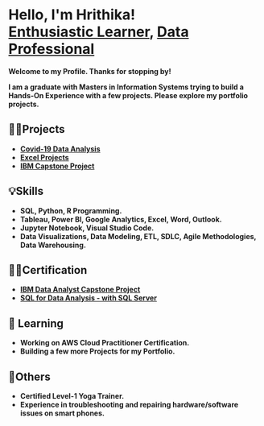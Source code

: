 <h1 font-size:40px;"> Hello, I'm Hrithika! <br/> <a href="https://github.com/Hrithika-Reddy-K">Enthusiastic Learner</a>,
<a href="https://www.linkedin.com/in/hrithika-reddy-kondakalla">Data Professional</a></h1>
<b>Welcome to my Profile. Thanks for stopping by!<b/>

I am a graduate with Masters in Information Systems trying to build a Hands-On Experience with a few projects. Please explore my portfolio projects.

<h2>👨‍💻Projects</h2>

- [Covid-19 Data Analysis](https://github.com/Hrithika-Reddy-K/Covid-19_DataAnalysis)
- [Excel Projects](https://github.com/Hrithika-Reddy-K/Excel-Projects)
- [IBM Capstone Project](https://github.com/Hrithika-Reddy-K/IBM_Capstone_Project)
  
<h2>💡Skills</h2>

- SQL, Python, R Programming.
- Tableau, Power BI, Google Analytics, Excel, Word, Outlook.
- Jupyter Notebook, Visual Studio Code.
- Data Visualizations, Data Modeling, ETL, SDLC, Agile Methodologies, Data Warehousing.

<h2>👩‍🎓Certification</h2>  

- [IBM Data Analyst Capstone Project](https://coursera.org/verify/9ARKCXF2C7KN)
- [SQL for Data Analysis - with SQL Server](https://www.udemy.com/certificate/UC-18ff617e-5bc1-43f3-a35f-83f0042dd5bd/)
  
<h2>🌱 Learning</h2>

- Working on AWS Cloud Practitioner Certification.
- Building a few more Projects for my Portfolio.

<h2>🏅Others</h2>

- Certified Level-1 Yoga Trainer.
- Experience in troubleshooting and repairing hardware/software issues on smart phones.
<!---- 👋 Hi, I’m @Hrithika-Reddy-K 
 - 👀 I’m interested in ... 
- 💞️ I’m looking to collaborate on ...
- 📫 How to reach me ... --->

<!---
Hrithika-Reddy-K/Hrithika-Reddy-K is a ✨ special ✨ repository because its `README.md` (this file) appears on your GitHub profile.
You can click the Preview link to take a look at your changes.
--->
